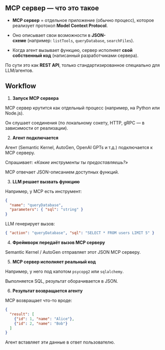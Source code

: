 
## MCP сервер — что это такое

- **MCP сервер** = отдельное приложение (обычно процесс), которое реализует протокол **Model Context Protocol**.

- Оно описывает свои возможности в **JSON-схеме** (например: `listTools`, `queryDatabase`, `searchFiles`).

- Когда агент вызывает функцию, сервер исполняет **свой собственный код** (написанный разработчиками сервера).

По сути это как **REST API**, только стандартизированное специально для LLM/агентов.

## Workflow

1. **Запуск MCP сервера**

MCP сервер крутится как отдельный процесс (например, на Python или Node.js).

Он слушает соединения (по локальному сокету, HTTP, gRPC — в зависимости от реализации).

2. **Агент подключается**

Агент (Semantic Kernel, AutoGen, OpenAI GPTs и т.д.) подключается к MCP серверу.

Спрашивает: _«Какие инструменты ты предоставляешь?»_

MCP отвечает JSON-описанием доступных функций.

3. **LLM решает вызвать функцию**

Например, у MCP есть инструмент:
```json
{
  "name": "queryDatabase",
  "parameters": { "sql": "string" }
}
```

LLM генерирует вызов:
```json
{ "action": "queryDatabase", "sql": "SELECT * FROM users LIMIT 5" }
```

4. **Фреймворк передаёт вызов MCP серверу**

Semantic Kernel / AutoGen отправляет этот JSON MCP серверу.

5. **MCP сервер исполняет реальный код**

Например, у него под капотом `psycopg2` или `sqlalchemy`.

Выполняется SQL, результат оборачивается в JSON.

6. **Результат возвращается агенту**

MCP возвращает что-то вроде:

```json
{
  "result": [
    {"id": 1, "name": "Alice"},
    {"id": 2, "name": "Bob"}
  ]
}
```

Агент вставляет эти данные в ответ пользователю.